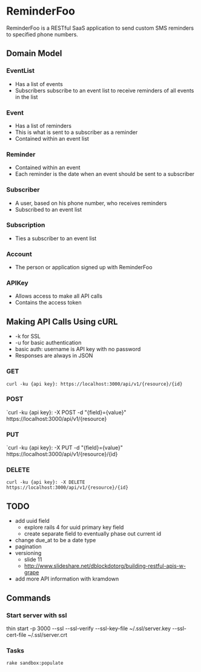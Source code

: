 # ReminderFoo

ReminderFoo is a RESTful SaaS application to send custom SMS reminders to specified phone numbers.

## Domain Model

### EventList

- Has a list of events
- Subscribers subscribe to an event list to receive reminders of all events in the list

### Event

- Has a list of reminders
- This is what is sent to a subscriber as a reminder
- Contained within an event list

### Reminder

- Contained within an event
- Each reminder is the date when an event should be sent to a subscriber

### Subscriber

- A user, based on his phone number, who receives reminders
- Subscribed to an event list

### Subscription

- Ties a subscriber to an event list

### Account

- The person or application signed up with ReminderFoo

### APIKey

- Allows access to make all API calls
- Contains the access token

## Making API Calls Using cURL

- -k for SSL
- -u for basic authentication
- basic auth: username is API key with no password
- Responses are always in JSON

### GET
`curl -ku {api key}: https://localhost:3000/api/v1/{resource}/{id}`

### POST
`curl -ku {api key}: -X POST -d "{field}={value}" https://localhost:3000/api/v1/{resource}

### PUT
`curl -ku {api key}: -X PUT -d "{field}={value}" https://localhost:3000/api/v1/{resource}/{id}

### DELETE
`curl -ku {api key}: -X DELETE https://localhost:3000/api/v1/{resource}/{id}`

## TODO

* add uuid field
  * explore rails 4 for uuid primary key field
  * create separate field to eventually phase out current id
* change due_at to be a date type
* pagination
* versioning
  * slide 11
  * http://www.slideshare.net/dblockdotorg/building-restful-apis-w-grape
* add more API information with kramdown

## Commands

### Start server with ssl
thin start -p 3000 --ssl --ssl-verify --ssl-key-file ~/.ssl/server.key --ssl-cert-file ~/.ssl/server.crt

### Tasks
```
rake sandbox:populate
```

